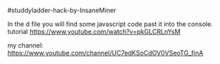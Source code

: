 #studdyladder-hack-by-InsaneMiner

In the d file you will find some javascript code past it into the console.
tutorial 
https://www.youtube.com/watch?v=pkGLCRLnYsM

my channel:
https://www.youtube.com/channel/UC7edKSoCdOV0VSeoTG_finA
